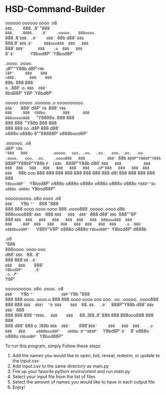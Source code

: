 # HSD-Command-Builder

oooooo   oooooo     oooo            .o8                                                     
 `888.    `888.     .8'            "888                                                     
  `888.   .8888.   .8'    .ooooo.   888oooo.                                                
   `888  .8'`888. .8'    d88' `88b  d88' `88b                                               
    `888.8'  `888.8'     888ooo888  888   888                                               
     `888'    `888'      888    .o  888   888                                               
      `8'      `8'       `Y8bod8P'  `Y8bod8P'                                               
                                                                                            
                                                                                            
                                                                                            
  .oooo.         .oooo.                                                                     
.dP""Y88b       d8P'`Y8b                                                                    
      ]8P'     888    888                                                                   
    <88b.      888    888                                                                   
     `88b.     888    888                                                                   
o.   .88P  .o. `88b  d88'                                                                   
`8bd88P'   Y8P  `Y8bd8P'                                                                    
                                                                                            
                                                                                            
                                                                                            
ooooo   ooooo  .oooooo..o oooooooooo.                                                       
`888'   `888' d8P'    `Y8 `888'   `Y8b                                                      
 888     888  Y88bo.       888      888                                                     
 888ooooo888   `"Y8888o.   888      888                                                     
 888     888       `"Y88b  888      888                                                     
 888     888  oo     .d8P  888     d88'                                                     
o888o   o888o 8""88888P'  o888bood8P'                                                       
                                                                                            
                                                                                            
                                                                                            
  .oooooo.                                                                             .o8  
 d8P'  `Y8b                                                                           "888  
888           .ooooo.  ooo. .oo.  .oo.   ooo. .oo.  .oo.    .oooo.   ooo. .oo.    .oooo888  
888          d88' `88b `888P"Y88bP"Y88b  `888P"Y88bP"Y88b  `P  )88b  `888P"Y88b  d88' `888  
888          888   888  888   888   888   888   888   888   .oP"888   888   888  888   888  
`88b    ooo  888   888  888   888   888   888   888   888  d8(  888   888   888  888   888  
 `Y8bood8P'  `Y8bod8P' o888o o888o o888o o888o o888o o888o `Y888""8o o888o o888o `Y8bod88P" 
                                                                                            
                                                                                            
                                                                                            
oooooooooo.               o8o  oooo        .o8                                              
`888'   `Y8b              `"'  `888       "888                                              
 888     888 oooo  oooo  oooo   888   .oooo888   .ooooo.  oooo d8b                          
 888oooo888' `888  `888  `888   888  d88' `888  d88' `88b `888""8P                          
 888    `88b  888   888   888   888  888   888  888ooo888  888                              
 888    .88P  888   888   888   888  888   888  888    .o  888                              
o888bood8P'   `V88V"V8P' o888o o888o `Y8bod88P" `Y8bod8P' d888b                             
                                                                                            
                                                                                            
                                                                                            
 .o8                                                                                        
"888                                                                                        
 888oooo.  oooo    ooo                                                                      
 d88' `88b  `88.  .8'                                                                       
 888   888   `88..8'                                                                        
 888   888    `888'                                                                         
 `Y8bod8P'     .8'                                                                          
           .o..P'                                                                           
           `Y8P'                                                                            
                                                                                            
oooooooooo.    o8o             .oooo.                                                .o8    
`888'   `Y8b   `"'            d8P'`Y8b                                              "888    
 888      888 oooo   .oooo.o 888    888 oooo oooo    ooo ooo. .oo.    .ooooo.   .oooo888    
 888      888 `888  d88(  "8 888    888  `88. `88.  .8'  `888P"Y88b  d88' `88b d88' `888    
 888      888  888  `"Y88b.  888    888   `88..]88..8'    888   888  888ooo888 888   888    
 888     d88'  888  o.  )88b `88b  d88'    `888'`888'     888   888  888    .o 888   888    
o888bood8P'   o888o 8""888P'  `Y8bd8P'      `8'  `8'     o888o o888o `Y8bod8P' `Y8bod88P"   
                                                                                            
                                                                                            
                                                                                            


To run this program, simply Follow these steps
1. Add the names you would like to open, bid, reveal, redeem, or update to the input.csv 
2. Add input.csv to the same directory as main.py
3. Fire up your favorite python environment and run main.py
4. Select your input file from the list of files
5. Select the amount of names you would like to have in each output file
6. Enjoy!
                                                                                            
                                                                                            
                                                                                            
